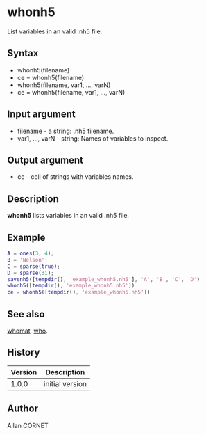 

# whonh5

List variables in an valid .nh5 file.

## Syntax

- whonh5(filename)
- ce = whonh5(filename)
- whonh5(filename, var1, ..., varN)
- ce = whonh5(filename, var1, ..., varN)

## Input argument

 - filename - a string: .nh5 filename.
 - var1, ..., varN - string: Names of variables to inspect.

## Output argument

 - ce - cell of strings with variables names.

## Description


  <p><b>whonh5</b> lists variables in an valid .nh5 file.</p>


## Example

```matlab
A = ones(3, 4);
B = 'Nelson';
C = sparse(true);
D = sparse(3i);		
savenh5([tempdir(), 'example_whonh5.nh5'], 'A', 'B', 'C', 'D')
whonh5([tempdir(), 'example_whonh5.nh5'])
ce = whonh5([tempdir(), 'example_whonh5.nh5'])
```

## See also

[whomat](../matio/whomat.md), [who](../memory_manager/who.md).
## History

|Version|Description|
|------|------|
|1.0.0|initial version|


## Author

Allan CORNET



